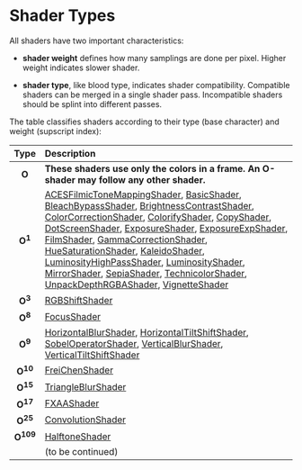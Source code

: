 # Shader Types

All shaders have two important characteristics:

* **shader weight** defines how many samplings are done per pixel.
Higher weight indicates slower shader. 

* **shader type**, like blood type, indicates shader compatibility.
Compatible shaders can be merged in a single shader pass. Incompatible
shaders should be splint into different passes.

The table classifies shaders according to their type (base character) and weight (supscript index):

| Type | Description |
| :--: | :-- |
| **O** | **These shaders use only the colors in a frame. An O-shader may follow any other shader.** |
| **O<sup>1</sup>** | [ACESFilmicToneMappingShader](index.md#acesfilmictonemappingshader), [BasicShader](index.md#basicshader), [BleachBypassShader](index.md#bleachbypassshader), [BrightnessContrastShader](index.md#brightnesscontrast), [ColorCorrectionShader](index.md#colorcorrectionshader), [ColorifyShader](index.md#colorifyshader), [CopyShader](index.md#copyshader), [DotScreenShader](index.md#dotscreenshader), [ExposureShader](index.md#exposureshader), [ExposureExpShader](index.md#exposureexpshader), [FilmShader](index.md#filmshader), [GammaCorrectionShader](index.md#gammacorrectionshader), [HueSaturationShader](index.md#huesaturationshader), [KaleidoShader](index.md#kaleidoshader), [LuminosityHighPassShader](index.md#luminosityhighpassshader), [LuminosityShader](index.md#luminosityshader), [MirrorShader](index.md#mirrorshader), [SepiaShader](index.md#sepiashader), [TechnicolorShader](index.md#technicolorshader), [UnpackDepthRGBAShader](index.md#unpackdepthrgbashader), [VignetteShader](index.md#vignetteshader) |
| **O<sup>3</sup>** | [RGBShiftShader](index.md#rgbshiftshader) |
| **O<sup>8</sup>** | [FocusShader](index.md#focusshader) |
| **O<sup>9</sup>** | [HorizontalBlurShader](index.md#horizontalblurshader), [HorizontalTiltShiftShader](index.md#horizontaltiltshiftshader), [SobelOperatorShader](index.md#sobeloperatorshader), [VerticalBlurShader](index.md#verticalblurshader), [VerticalTiltShiftShader](index.md#verticaltiltshiftshader) |
| **O<sup>10</sup>** | [FreiChenShader](index.md#freichenshader) |
| **O<sup>15</sup>** | [TriangleBlurShader](index.md#triangleblurshader) |
| **O<sup>17</sup>** | [FXAAShader](index.md#fxaashader) |
| **O<sup>25</sup>** | [ConvolutionShader](index.md#convolutionshader) |
| **O<sup>109</sup>** | [HalftoneShader](index.md#halftoneshader) |
| | (to be continued) |